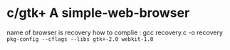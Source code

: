 # c/gtk+ A simple-web-browser
name of browser is recovery
how to complie : gcc  recovery.c -o recovery `pkg-config --cflags --libs gtk+-2.0 webkit-1.0`
